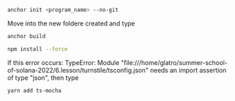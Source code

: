 #

```bash
anchor init <program_name> --no-git
```

Move into the new foldere created and type

```bash
anchor build
```

```bash
npm install --force
```

If this error occurs: TypeError: Module "file:///home/glatro/summer-school-of-solana-2022/6.lesson/turnstile/tsconfig.json" needs an import assertion of type "json", then type

```bash
yarn add ts-mocha
```